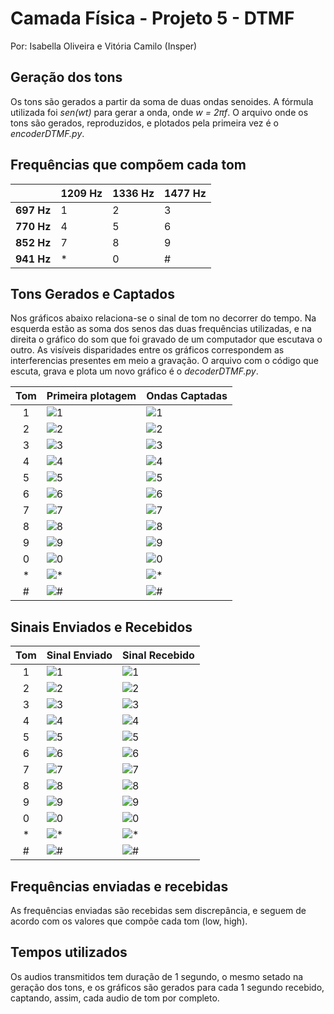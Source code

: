 ﻿# Camada Física -  Projeto 5 - DTMF
Por: Isabella Oliveira e Vitória Camilo (Insper)


## Geração dos tons
Os tons são gerados a partir da soma de duas ondas senoides. A fórmula utilizada foi *sen(wt)* para gerar a onda, onde *w = 2πf*. O arquivo onde os tons são gerados, reproduzidos, e plotados pela primeira vez é o *encoderDTMF.py*.


## Frequências que compõem cada tom 
|             |1209 Hz  |1336 Hz  |1477 Hz  |
|:-----------:|---------|---------|---------|
|**697 Hz**   |1        |2        |3        |
|**770 Hz**   |4        |5        |6        |
|**852 Hz**   |7        |8        |9        |
|**941 Hz**   |*        |0        |#        |


## Tons Gerados e Captados

Nos gráficos abaixo relaciona-se o sinal de tom no decorrer do tempo. Na esquerda estão as soma dos senos das duas frequências utilizadas, e na direita o gráfico do som que foi gravado de um computador que escutava o outro. As visíveis disparidades entre os gráficos correspondem as interferencias presentes em meio a gravação. O arquivo com o código que escuta, grava e plota um novo gráfico é o *decoderDTMF.py*.

| Tom | Primeira plotagem                  |Ondas Captadas               |
|:-----:|-------------------------|----------------------|
|1      | ![1](img/1p.png)        |![1](img/1.png)       |
|2      | ![2](img/2p.png)        |![2](img/2.png)       |
|3      | ![3](img/3p.png)        |![3](img/3.png)       |
|4      | ![4](img/4p.png)        |![4](img/4.png)       |
|5      | ![5](img/5p.png)        |![5](img/5.png)       |
|6      | ![6](img/6p.png)        |![6](img/6.png)       |
|7      | ![7](img/7p.png)        |![7](img/7.png)       |
|8      | ![8](img/8p.png)        |![8](img/8.png)       |
|9      | ![9](img/9p.png)        |![9](img/9.png)       | 
|0      | ![0](img/0p.png)        |![0](img/0.png)       |
|*      | ![*](img/astp.png)  |![*](img/ast.png)    |
|#      | ![#](img/hashp.png)     |![#](img/hash.png) |

## Sinais Enviados e Recebidos

| Tom   | Sinal Enviado       |Sinal Recebido         |
|:-----:|-------------------------|----------------------|
|1      | ![1](img/T1.png)        |![1](img/Fourier1.png)      |
|2      | ![2](img/T2.png)        |![2](img/Fourier2.png)      |
|3      | ![3](img/T3.png)        |![3](img/Fourier3.png)      |
|4      | ![4](img/T4.png)        |![4](img/Fourier4.png)      |
|5      | ![5](img/T5.png)        |![5](img/Fourier5.png)      |
|6      | ![6](img/T6.png)        |![6](img/Fourier6.png)      |
|7      | ![7](img/T7.png)        |![7](img/Fourier7.png)      |
|8      | ![8](img/T8.png)        |![8](img/Fourier8.png)      |
|9      | ![9](img/T9.png)        |![9](img/Fourier9.png)      | 
|0      | ![0](img/t0.png)        |![0](img/Fourier0.png)      |
|*      | ![*](img/Tast.png)  |![*](img/Fourier10.png)   |
|#      | ![#](img/Thash.png)     |![#](img/Fourier11.png)|


## Frequências enviadas e recebidas
As frequências enviadas são recebidas sem discrepância, e seguem de acordo com os valores que compõe cada tom (low, high).

## Tempos utilizados
Os audios transmitidos tem duração de 1 segundo, o mesmo setado na geração dos tons, e os gráficos são gerados para cada 1 segundo recebido, captando, assim, cada audio de tom por completo.